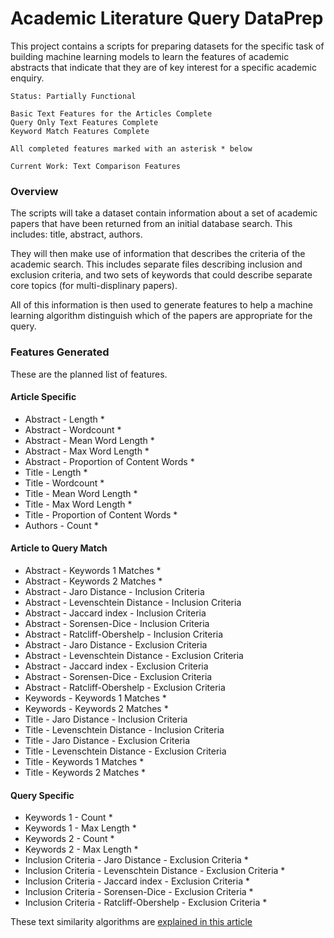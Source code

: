 Academic Literature Query DataPrep
===================================
 
This project contains a scripts for preparing datasets for the specific task
of building machine learning models to learn the features of academic abstracts that indicate
that they are of key interest for a specific academic enquiry.

```
Status: Partially Functional

Basic Text Features for the Articles Complete 
Query Only Text Features Complete
Keyword Match Features Complete

All completed features marked with an asterisk * below

Current Work: Text Comparison Features

```
### Overview

The scripts will take a dataset contain information about a set of academic papers that have
been returned from an initial database search. This includes: title, abstract, authors.

They will then make use of information that describes the criteria of the academic search. This
includes separate files describing inclusion and exclusion criteria, and two sets of keywords
that could describe separate core topics (for multi-displinary papers).

All of this information is then used to generate features to help a machine learning algorithm
distinguish which of the papers are appropriate for the query. 


### Features Generated

These are the planned list of features.


#### Article Specific

- Abstract - Length *
- Abstract - Wordcount *
- Abstract - Mean Word Length *
- Abstract - Max Word Length *
- Abstract - Proportion of Content Words *
- Title - Length *
- Title - Wordcount *
- Title - Mean Word Length *
- Title - Max Word Length *
- Title - Proportion of Content Words *
- Authors - Count * 


#### Article to Query Match 

- Abstract - Keywords 1 Matches *
- Abstract - Keywords 2 Matches *
- Abstract - Jaro Distance - Inclusion Criteria
- Abstract - Levenschtein Distance - Inclusion Criteria
- Abstract - Jaccard index - Inclusion Criteria
- Abstract - Sorensen-Dice - Inclusion Criteria
- Abstract - Ratcliff-Obershelp - Inclusion Criteria
- Abstract - Jaro Distance - Exclusion Criteria
- Abstract - Levenschtein Distance - Exclusion Criteria
- Abstract - Jaccard index - Exclusion Criteria
- Abstract - Sorensen-Dice - Exclusion Criteria
- Abstract - Ratcliff-Obershelp - Exclusion Criteria
- Keywords - Keywords 1 Matches *
- Keywords - Keywords 2 Matches *
- Title - Jaro Distance - Inclusion Criteria
- Title - Levenschtein Distance - Inclusion Criteria
- Title - Jaro Distance - Exclusion Criteria
- Title - Levenschtein Distance - Exclusion Criteria
- Title - Keywords 1 Matches *
- Title - Keywords 2 Matches *


#### Query Specific

- Keywords 1 - Count *
- Keywords 1 - Max Length *
- Keywords 2 - Count *
- Keywords 2 - Max Length *
- Inclusion Criteria - Jaro Distance - Exclusion Criteria *
- Inclusion Criteria - Levenschtein Distance - Exclusion Criteria *
- Inclusion Criteria - Jaccard index - Exclusion Criteria *
- Inclusion Criteria - Sorensen-Dice - Exclusion Criteria *
- Inclusion Criteria - Ratcliff-Obershelp - Exclusion Criteria *


These text similarity algorithms are [explained in this article](https://itnext.io/string-similarity-the-basic-know-your-algorithms-guide-3de3d7346227)



